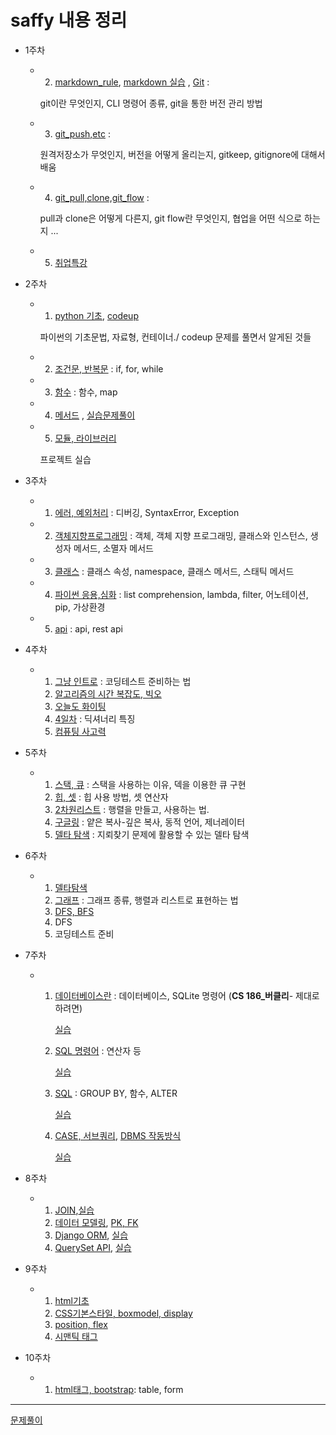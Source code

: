 # saffy 내용 정리

- 1주차

  - 2. [markdown_rule](./D1_2/markdown_rule.md),   [markdown 실습](./D1_2/markdown_practice_0705.md) , [Git](./D1_2/git_info.md) : 

    git이란 무엇인지, CLI 명령어 종류, git을 통한 버전 관리 방법

  - 3.  [git_push,etc](./D1_3/D3_git_push,ignore,keep.md) : 

    원격저장소가 무엇인지, 버전을 어떻게 올리는지, gitkeep, gitignore에 대해서 배움

  - 4. [git_pull,clone,git_flow](./D1_4/git_flow,etc.md) :
    
    pull과 clone은 어떻게 다른지, git flow란 무엇인지, 협업을 어떤 식으로 하는지 ...

  - 5. [취업특강](./D1_5/취업특강.md)

- 2주차

  - 1. [python 기초](./D2_1/python_1.md), [codeup](./D2_1/codeup.md)

    파이썬의 기초문법, 자료형, 컨테이너./ codeup 문제를 풀면서 알게된 것들

  - 2. [조건문, 반복문](./D2_2/python_2.md) : if, for, while

  - 3. [함수](./D2_3/python_3.md) : 함수, map

  - 4. [메서드](./D2_4/python_4.md) , [실습문제풀이](./D2_4/실습문제)

  - 5. [모듈, 라이브러리](./D2_5./python5.md)

    프로젝트 실습

- 3주차

  - 1. [에러, 예외처리](./D3_1/error.md) : 디버깅, SyntaxError, Exception

  - 2. [객체지향프로그래밍](./D3_2/python_oop.md) : 객체, 객체 지향 프로그래밍, 클래스와 인스턴스, 생성자 메서드, 소멸자 메서드

  - 3. [클래스](./D3_3/python_oop2.md) : 클래스 속성, namespace, 클래스 메서드, 스태틱 메서드

  - 4. [파이썬 응용,심화](./D3_4/python+.md) : list comprehension, lambda, filter, 어노테이션, pip, 가상환경
  - 5. [api](./D3_5/python_api.md) : api, rest api

- 4주차

  - 1. [그냥 인트로](./D4_1/howtopreparect.md) : 코딩테스트 준비하는 법
    2. [알고리즘의 시간 복잡도, 빅오](./D4_2/시간복잡도,빅오.md) 
    3. [오늘도 화이팅](./D4_3/algorithm2.md)
    4. [4일차](./D4_4/algorithm3.md) : 딕셔너리 특징
    5. [컴퓨팅 사고력](./D4_5/컴퓨테이셔널띵킹.md)


- 5주차
  - 1. [스택, 큐](./D5_1/스택,큐.md) : 스택을 사용하는 이유, 덱을 이용한 큐 구현
    1. [힙, 셋](./D5_2/heap,set.md) : 힙 사용 방법, 셋 연산자
    1. [2차원리스트](./D5_3/2차원리스트.md) : 행렬을 만들고, 사용하는 법. 
    1. [구글링](./D5_4/복사,동적.md) : 얕은 복사-깊은 복사, 동적 언어, 제너레이터
    1. [델타 탐색](./D5_5/델타이동,탐색.md) : 지뢰찾기 문제에 활용할 수 있는 델타 탐색
  
- 6주차

  - 1. [델타탐색](./D6_1/brutefouce,delta.md)
    2. [그래프](./D6_2/그래프.md) : 그래프 종류, 행렬과 리스트로 표현하는 법
    3. [DFS, BFS](./D6_3/dfs,bfs.md)
    4. DFS 
    5. 코딩테스트 준비

- 7주차

  - 1. [데이터베이스란](./D7_1/DB1.md) : 데이터베이스, SQLite 명령어  (**CS 186_버클리**- 제대로 하려면) 
    
       [실습](./D7_1/DB1실습.md)
    
    2. [SQL 명령어](./D7_2/DB2.md) : 연산자 등
    
       [실습](./D7_2/DB2실습.md)
    
    3. [SQL](./D7_3/DB3.md) : GROUP BY, 함수, ALTER
    
       [실습](./D7_3/DB3실습.md)
    
    4. [CASE, 서브쿼리](./D7_4/DB4.md), [DBMS 작동방식](./D7_4/DBMS.md)
    
       [실습](./D7_4/DB4실습.md)

- 8주차

  - 1. [JOIN](./D8_1/DB5.md),[실습](./D8_1/DB5실습.md)
    1. [데이터 모델링](./D8_2/DB6.md), [PK, FK](./D8_2/PKFK.md)
    1. [Django ORM](./D8_3/DB7.md), [실습](./D8_3/DB7실습.md)
    1. [QuerySet API](./D8_4/DB8.md), [실습](./D8_4/DB8실습.md)
  
- 9주차

  
  - 1. [html기초](./D9_1/web1.md)
    2. [CSS기본스타일, boxmodel, display](./D9_2/web2.md)
    3. [position, flex](./D9_3/web3.md)
    4. [시맨틱 태그](./D9_4/web4.md)
  
- 10주차

  
  - 1. [html태그, bootstrap](./D10-1/web5.md): table, form
  


---

[문제풀이]()

